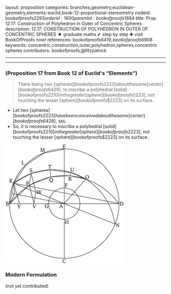 layout: proposition
categories: branches,geometry,euclidean-geometry,elements-euclid,book-12-proportional-stereometry
nodeid: bookofproofs$2293
orderid: 1600
parentid: bookofproofs$1884
title: Prop. 12.17: Construction of Polyhedron in Outer of Concentric Spheres
description: 12.17: CONSTRUCTION OF POLYHEDRON IN OUTER OF CONCENTRIC SPHERES &#9733; graduate maths &#10004; step by step &#10010; visit BookOfProofs now!
references: bookofproofs$6419,bookofproofs$6908
keywords: concentric,construction,outer,polyhedron,spheres,concentric spheres
contributors: bookofproofs,@fitzpatrick


---


---

### (Proposition 17 from Book 12 of Euclid's “Elements”)

> There being two [spheres][bookofproofs$2223] about the same [center][bookofproofs$6428], to inscribe a polyhedral [solid][bookofproofs$2210] in the greater [sphere][bookofproofs$2223], not touching the lesser [sphere][bookofproofs$2223] on its surface.
* Let two [spheres][bookofproofs$2223] have been conceived about the same [center][bookofproofs$6428], `$A$`.
* So, it is necessary to inscribe a polyhedral [solid][bookofproofs$2210] in the greater [sphere][bookofproofs$2223], not touching the lesser [sphere][bookofproofs$2223] on its surface.

![fig17e](https://github.com/bookofproofs/bookofproofs.github.io/blob/main/_sources/_assets/images/euclid/Book12/fig17e.png?raw=true)



### Modern Formulation

(not yet contributed)
